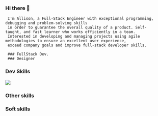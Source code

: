 ### Hi there 👋

     I'm Allison, a Full-Stack Engineer with exceptional programming, debugging and problem-solving skills
     in order to guarantee the overall quality of a product. Self-  taught, and fast learner who works efficiently in a team.
     Interested in developing and managing projects using agile methodologies to ensure an excellent user experience,
     exceed company goals and improve full-stack developer skills.

     ### FullStack Dev.
     ### Designer


### Dev Skills

<p>
  <a href="https://skillicons.dev">
    <img src="https://skillicons.dev/icons?i=git,python,django,ruby,rails,nodejs,express,mysql,postgresql,javascript,react,html,css,sass" />
  </a>
</p>

### Other skills



### Soft skills


